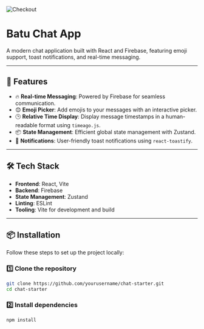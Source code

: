 ![Checkout](https://github.com/batumzff/chat-app-firebase/blob/main/BatuChatApp.gif)
# Batu Chat App

A modern chat application built with React and Firebase, featuring emoji support, toast notifications, and real-time messaging.

---

## 🚀 Features

- 🔥 **Real-time Messaging**: Powered by Firebase for seamless communication.
- 😊 **Emoji Picker**: Add emojis to your messages with an interactive picker.
- 🕒 **Relative Time Display**: Display message timestamps in a human-readable format using `timeago.js`.
- 📦 **State Management**: Efficient global state management with Zustand.
- 🎨 **Notifications**: User-friendly toast notifications using `react-toastify`.

---

## 🛠️ Tech Stack

- **Frontend**: React, Vite
- **Backend**: Firebase
- **State Management**: Zustand
- **Linting**: ESLint
- **Tooling**: Vite for development and build

---

## 📦 Installation

Follow these steps to set up the project locally:

### 1️⃣ Clone the repository

```bash
git clone https://github.com/yourusername/chat-starter.git
cd chat-starter
```
### 2️⃣ Install dependencies

```bash
npm install
```
